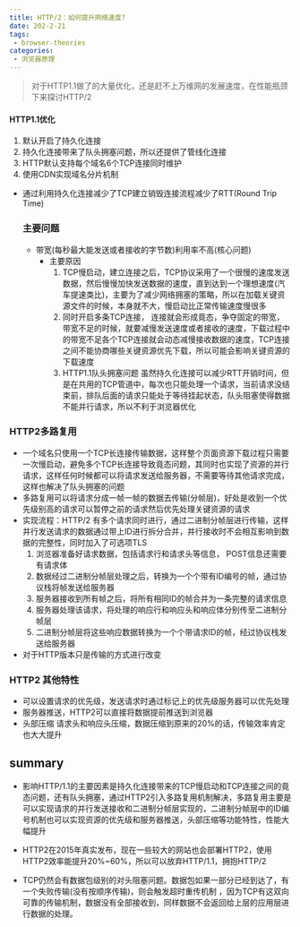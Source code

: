 ```yaml
---
title: HTTP/2：如何提升网络速度?
date: 202-2-21
tags:
 - browser-theories
categories: 
 - 浏览器原理
---
```



> 对于HTTP1.1做了的大量优化，还是赶不上万维网的发展速度，在性能瓶颈下来探讨HTTP/2



#### HTTP1.1优化

1. 默认开启了持久化连接
2. 持久化连接带来了队头拥塞问题，所以还提供了管线化连接
3. HTTP默认支持每个域名6个TCP连接同时维护
4. 使用CDN实现域名分片机制

- 通过利用持久化连接减少了TCP建立销毁连接流程减少了RTT(Round Trip Time)

  ### 主要问题

  - 带宽(每秒最大能发送或者接收的字节数)利用率不高(核心问题)
    - 主要原因
      1. TCP慢启动，建立连接之后，TCP协议采用了一个很慢的速度发送数据，然后慢慢加快发送数据的速度，直到达到一个理想速度(汽车提速类比)，主要为了减少网络拥塞的策略，所以在加载关键资源文件的时候，本身就不大，慢启动比正常传输速度慢很多
      2. 同时开启多条TCP连接， 连接就会形成竟态，争夺固定的带宽，带宽不足的时候，就要减慢发送速度或者接收的速度，下载过程中的带宽不足各个TCP连接就会动态减慢接收数据的速度，TCP连接之间不能协商哪些关键资源优先下载，所以可能会影响关键资源的下载速度
      3. HTTP1.1队头拥塞问题 虽然持久化连接可以减少RTT开销时间，但是在共用的TCP管道中，每次也只能处理一个请求，当前请求没结束前，排队后面的请求只能处于等待挂起状态，队头阻塞使得数据不能并行请求，所以不利于浏览器优化

### HTTP2多路复用

- 一个域名只使用一个TCP长连接传输数据，这样整个页面资源下载过程只需要一次慢启动，避免多个TCP长连接导致竟态问题，其同时也实现了资源的并行请求，这样任何时候都可以将请求发送给服务器，不需要等待其他请求完成，这样也解决了队头拥塞的问题
- 多路复用可以将请求分成一帧一帧的数据去传输(分帧层)，好处是收到一个优先级别高的请求可以暂停之前的请求然后优先处理关键资源的请求
- 实现流程：HTTP/2 有多个请求同时进行，通过二进制分帧层进行传输，这样并行发送请求的数据通过带上ID进行拆分合并，并行接收时不会相互影响到数据的完整性，同时加入了可选项TLS
  1. 浏览器准备好请求数据，包括请求行和请求头等信息， POST信息还需要有请求体
  2. 数据经过二进制分帧层处理之后，转换为一个个带有ID编号的帧，通过协议栈将帧发送给服务器
  3. 服务器接收到所有帧之后，将所有相同ID的帧合并为一条完整的请求信息
  4. 服务器处理该请求，将处理的响应行和响应头和响应体分别传至二进制分帧层
  5. 二进制分帧层将这些响应数据转换为一个个带请求ID的帧，经过协议栈发送给服务器
- 对于HTTP版本只是传输的方式进行改变



### HTTP2 其他特性

- 可以设置请求的优先级，发送请求时通过标记上的优先级服务器可以优先处理
- 服务器推送，HTTP2可以直接将数据提前推送到浏览器
- 头部压缩 请求头和响应头压缩，数据压缩到原来的20%的话，传输效率肯定也大大提升



## summary

- 影响HTTP/1.1的主要因素是持久化连接带来的TCP慢启动和TCP连接之间的竟态问题，还有队头拥塞，通过HTTP2引入多路复用机制解决，多路复用主要是可以实现请求的并行发送接收和二进制分帧层实现的，二进制分帧层中的ID编号机制也可以实现资源的优先级和服务器推送，头部压缩等功能特性，性能大幅提升
- HTTP2在2015年真实发布，现在一些较大的网站也会部署HTTP2，使用HTTP2效率能提升20%~60%，所以可以放弃HTTP/1.1，拥抱HTTP/2

- TCP仍然会有数据包级别的对头阻塞问题。数据包如果一部分已经到达了，有一个失败传输(没有按顺序传输)，则会触发超时重传机制 ，因为TCP有这双向可靠的传输机制，数据没有全部接收到，同样数据不会返回给上层的应用层进行数据的处理。